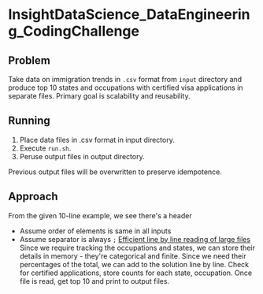# InsightDataScience_DataEngineering_CodingChallenge

## Problem
Take data on immigration trends in `.csv` format from `input` directory and produce top 10 states and occupations with certified visa applications in separate files. Primary goal is scalability and reusability.

## Running
1. Place data files in .csv format in input directory.
1. Execute `run.sh`.
1. Peruse output files in output directory.

Previous output files will be overwritten to preserve idempotence.


## Approach
From the given 10-line example, we see there's a header
* Assume order of elements is same in all inputs
* Assume separator is always `;`
[Efficient line by line reading of large files](https://stackoverflow.com/questions/8009882/how-to-a-read-large-file-line-by-line-in-python)
Since we require tracking the occupations and states, we can store their details in memory - they're categorical and finite.
Since we need their percentages of the total, we can add to the solution line by line.
Check for certified applications, store counts for each state, occupation. Once file is read, get top 10 and print to output files.

